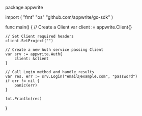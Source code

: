 package appwrite

import (
    "fmt"
    "os"
    "github.com/appwrite/go-sdk"
)

func main() {
    // Create a Client
    var client := appwrite.Client{}

    // Set Client required headers
    client.SetProject("")

    // Create a new Auth service passing Client
    var srv := appwrite.Auth{
        client: &client
    }

    // Call Login method and handle results
    var res, err := srv.Login("email@example.com", "password")
    if err != nil {
        panic(err)
    }

    fmt.Println(res)
}